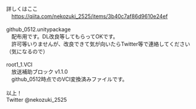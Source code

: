 詳しくはここ<br>
　https://qiita.com/nekozuki_2525/items/3b40c7af86d9610e24ef <br>
<br>
github_0512.unitypackage <br>
　配布用です。DL改良等してもらってOKです。<br>
　許可等いりませんが、改良できて気が向いたらTwitter等で連絡してください（気になるので）<br>
<br>
root1_1.VCI<br>
　放送補助ブロック v1.1.0<br>
　github_0512時点でのVCI変換済みファイルです。<br>
<br>
以上！<br>
Twitter @nekozuki_2525<br>
<br>

